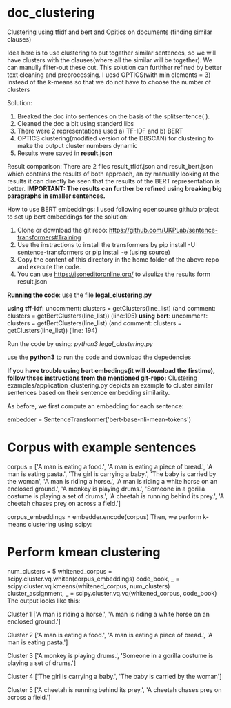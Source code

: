 # doc_clustering
Clustering using tfidf and bert and Opitics on documents (finding similar clauses)

Idea here is to use clustering to put togather similar sentences, so we will have clusters with the clauses(where all the similar will be together). We can manully filter-out these out. This solution can furthher refined by better text cleaning and preprocessing.
I uesd OPTICS(with min elements = 3) instead of the k-means so that we do not have to choose the number of clusters

Solution:
1. Breaked the doc into sentences on the basis of the splitsentence( ).
2. Cleaned the doc a bit using standerd libs
3. There were 2 representations used a) TF-IDF and b) BERT
4. OPTICS clustering(modified version of the DBSCAN) for clustering to make the output cluster numbers dynamic
5. Results were saved in **result.json**

Result comparison:
There are 2 files result_tfidf.json and result_bert.json which contains the results of both approach, an by manually looking at the results it can directly be seen that the results of the BERT representation is better.
**IMPORTANT: The results can further be refined using breaking big paragraphs in smaller sentences.**

How to use BERT embeddings:
I used following opensource github project to set up bert embeddings for the solution:
1. Clone or download the git repo: https://github.com/UKPLab/sentence-transformers#Training
2. Use the instractions to install the transformers by pip install -U sentence-transformers or pip install -e (using source)
3. Copy the content of this directory in the home folder of the above repo and execute the code.
4. You can use https://jsoneditoronline.org/ to visulize the results form result.json


**Running the code**:
use the file **legal_clustering.py**

**using tff-idf**: uncomment: clusters = getClusters(line_list) (and comment: clusters = getBertClusters(line_list)) (line:195)
**using bert**: uncomment: clusters = getBertClusters(line_list) (and comment: clusters = getClusters(line_list)) (line: 194)

Run the code by using: *python3 legal_clustering.py*

use the **python3** to run the code and download the depedencies

**If you have trouble using bert embedings(it will download the firstime), follow thses instructions from the mentioned git-repo:** 
Clustering
examples/application_clustering.py depicts an example to cluster similar sentences based on their sentence embedding similarity.

As before, we first compute an embedding for each sentence:

embedder = SentenceTransformer('bert-base-nli-mean-tokens')

# Corpus with example sentences
corpus = ['A man is eating a food.',
          'A man is eating a piece of bread.',
          'A man is eating pasta.',
          'The girl is carrying a baby.',
          'The baby is carried by the woman',
          'A man is riding a horse.',
          'A man is riding a white horse on an enclosed ground.',
          'A monkey is playing drums.',
          'Someone in a gorilla costume is playing a set of drums.',
          'A cheetah is running behind its prey.',
          'A cheetah chases prey on across a field.']

corpus_embeddings = embedder.encode(corpus)
Then, we perform k-means clustering using scipy:

# Perform kmean clustering
num_clusters = 5
whitened_corpus = scipy.cluster.vq.whiten(corpus_embeddings)
code_book, _ = scipy.cluster.vq.kmeans(whitened_corpus, num_clusters)
cluster_assignment, _ = scipy.cluster.vq.vq(whitened_corpus, code_book)
The output looks like this:

Cluster  1
['A man is riding a horse.', 'A man is riding a white horse on an enclosed ground.']

Cluster  2
['A man is eating a food.', 'A man is eating a piece of bread.', 'A man is eating pasta.']

Cluster  3
['A monkey is playing drums.', 'Someone in a gorilla costume is playing a set of drums.']

Cluster  4
['The girl is carrying a baby.', 'The baby is carried by the woman']

Cluster  5
['A cheetah is running behind its prey.', 'A cheetah chases prey on across a field.']
